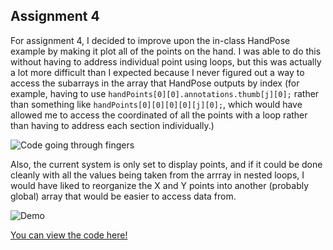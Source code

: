 ## Assignment 4
For assignment 4, I decided to improve upon the in-class HandPose example by making it plot all of the points on the hand. I was able to do this without having to address individual point using loops, but this was actually a lot more difficult than I expected because I never figured out a way to access the subarrays in the array that HandPose outputs by index (for example, having to use ```handPoints[0][0].annotations.thumb[j][0];``` rather than something like ```handPoints[0][0][0][0][j][0];```, which would have allowed me to access the coordinated of all the points with a loop rather than having to address each section individually.)

![Code going through fingers](https://i.imgur.com/ZubzV7L.png)

Also, the current system is only set to display points, and if it could be done cleanly with all the values being taken from the arrray in nested loops, I would have liked to reorganize the X and Y points into another (probably global) array that would be easier to access data from.

![Demo](https://i.imgur.com/cIeP8wI.gif)

[You can view the code here!](https://editor.p5js.org/kwc9225/sketches/kzUZ-PKpb)
